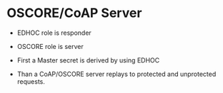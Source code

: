 # OSCORE/CoAP Server 

* EDHOC role is responder
* OSCORE role is server

* First a Master secret is derived by using EDHOC
* Than a CoAP/OSCORE server replays to protected and unprotected requests.